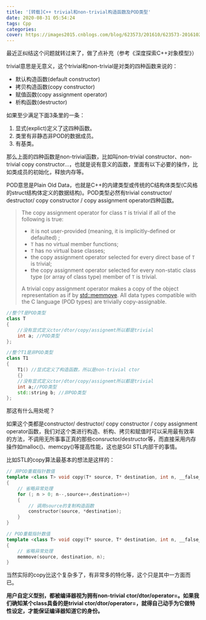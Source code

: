 ```yaml
---
title: '[转载]C++ trivial和non-trivial构造函数及POD类型'
date: 2020-08-31 05:54:24
tags: Cpp
categories:
cover: https://images2015.cnblogs.com/blog/623573/201610/623573-20161024233936593-703493344.png
---
```

<meta name="referrer" content="no-referrer" />


最近正纠结这个问题就转过来了，做了点补充（参考《深度探索C++对象模型》）

trivial意思是无意义，这个trivial和non-trivial是对类的四种函数来说的：

- 默认构造函数(default constructor)
- 拷贝构造函数(copy constructor)
- 赋值函数(copy assignment operator)
- 析构函数(destructor)

如果至少满足下面3条里的一条：

1. 显式(explict)定义了这四种函数。
2. 类里有非静态非POD的数据成员。
3. 有基类。

那么上面的四种函数是non-trivial函数，比如叫non-trivial constructor、non-trivial copy constructor…，也就是说有意义的函数，里面有以下必要的操作，比如类成员的初始化，释放内存等。

POD意思是Plain Old Data，也就是C++的内建类型或传统的C结构体类型(C风格的struct结构体定义的数据结构)。POD类型必然有trivial constructor/ destructor/ copy constructor / copy assignment operator四种函数。

> The copy assignment operator for class `T` is trivial if all of the following is true:
>
> - it is not user-provided (meaning, it is implicitly-defined or defaulted) ;
> - `T` has no virtual member functions;
> - `T` has no virtual base classes;
> - the copy assignment operator selected for every direct base of `T` is trivial;
> - the copy assignment operator selected for every non-static class type (or array of class type) member of `T` is trivial.
>
> A trivial copy assignment operator makes a copy of the object representation as if by [std::memmove](https://en.cppreference.com/w/cpp/string/byte/memmove). All data types compatible with the C language (POD types) are trivially copy-assignable.

```cpp
//整个T是POD类型
class T
{
    //没有显式定义ctor/dtor/copy/assignemt所以都是trivial
    int a; //POD类型
};

//整个T1是非POD类型
class T1
{
    T1() //显式定义了构造函数，所以是non-trivial ctor
    {}
    //没有显式定义ctor/dtor/copy/assignemt所以都是trivial
    int a;//POD类型
    std::string b; //非POD类型
};
```

那这有什么用处呢？

如果这个类都是constructor/ destructor/ copy constructor / copy assignment operator函数，我们对这个类进行构造、析构、拷贝和赋值时可以采用最有效率的方法，不调用无所事事正真的那些consructor/destructor等，而直接采用内存操作如malloc()、memcpy()等提高性能，这也是SGI STL内部干的事情。

比如STL的copy算法最基本的想法是这样的：

 

```cpp
// 非POD重载指针数值
template <class T> void copy(T* source, T* destination, int n, __false_type)
{
    // 省略异常处理
    for (; n > 0; n--,source++,destination++)
    {
        // 调用source的复制构造函数
        constructor(source, *destination);
    }
}

// POD重载指针数值
template <class T> void copy(T* source, T* destination, int n, __false_type)
{
    // 省略异常处理
    memmove(source, destination, n);
}
```

当然实际的copy比这个复杂多了，有非常多的特化等，这个只是其中一方面而已。

**用户自定义型别，都被编译器视为拥有non-trivial ctor/dtor/operator=。如果我们确知某个class具备的是trivial ctor/dtor/operator=，就得自己动手为它做特性设定，才能保证编译器知道它的身份。**